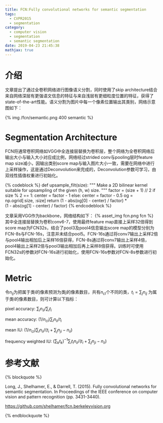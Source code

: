 ```yaml
---
title: FCN:Fully convolutional networks for semantic segmentation
tags:
  - CVPR2015
  - segmentation
category:
  - computer vision
  - segmentation
  - semantic segmentation
date: 2019-04-23 21:45:38
mathjax: true
---
```


# 介绍

文章提出了通过全卷积网络进行图像语义分割，同时使用了skip architecture结合来自网络深层有更强语文信息的特征与来自浅层有更细粒度位置的特征，获得了state-of-the-art性能。语义分割为图片中每一个像素位置输出其类别，网络示意图如下：

{% img /fcn/semantic.png 400 semantic %}

# Segmentation Architecture

FCN将通常卷积网络如VGG中全连接层替换为卷积层，整个网络为全卷积网络后输出大小与输入大小对应成比例，网络经过strided conv与pooling层时feature map size减小，因输出类别score map与输入图片大小一致，需要在网络中进行上采样操作，这是通过Deconvolution来完成的，Deconvolution参数可学习，由双线性插值权重进行初始化。

{% codeblock %}
def upsample_filt(size):
    """
    Make a 2D bilinear kernel suitable for upsampling of the given (h, w) size.
    """
    factor = (size + 1) // 2
    if size % 2 == 1:
        center = factor - 1
    else:
        center = factor - 0.5
    og = np.ogrid[:size, :size]
    return (1 - abs(og[0] - center) / factor) * \
           (1 - abs(og[1] - center) / factor)
{% endcodeblock %}

文章采用VGG作为backbone，网络结构如下：
{% asset_img fcn.png fcn %}
其中全连接层替换为卷积conv6-7，使用最终feature map直接上采样32倍得到score map为FCN32s，结合了pool3及pool4信息输出score map的模型分别为FCN-8s与FCN-16s，注意并未结合pool5。FCN-16s通过将conv7输出上采样2倍与pool4输出相加后上采样16倍获得，FCN-8s通过将conv7输出上采样4倍，pool4输出上采样2倍与pool3输出相加后再上采样8倍获得。训练时可使用FCN32s的参数对FCN-16s进行初始化，使用FCN-16s参数对FCN-8s参数进行初始化。

# Metric

令$n_{ij}$为把属于类i的像素预测为类j的像素数目，共有$n_{cl}$个不同的类，$t_i = \sum_j n_{ij}$ 为属于类i的像素数目，则可计算以下指标：

pixel accuracy: $\sum_i n_{ii} / \sum_i t_i$

mean accuracy: $(1/n_{cl}) \sum_i n_{ii} / t_i$

mean IU: $(1/n_{cl}) \sum_i n_{ii} / (t_i + \sum_j n_{ji} - n_{ii})$

frequency weighted IU: $(\sum_k t_k)^{-1} \sum_i t_in_{ii} / (t_i + \sum_j n_{ji} - n_{ii})$

# 参考文献

{% blockquote %}

Long, J., Shelhamer, E., & Darrell, T. (2015). Fully convolutional networks for semantic segmentation. In Proceedings of the IEEE conference on computer vision and pattern recognition (pp. 3431-3440).

https://github.com/shelhamer/fcn.berkeleyvision.org

{% endblockquote %}
